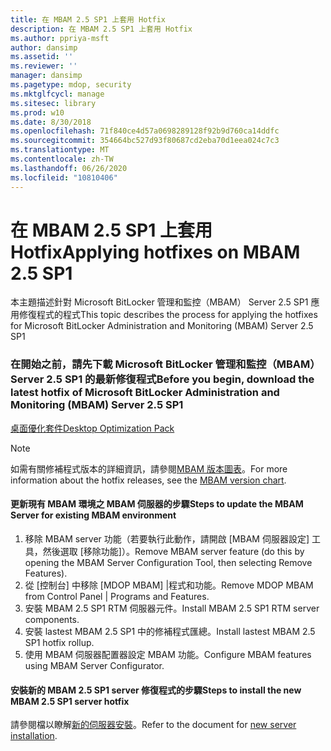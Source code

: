 ```yaml
---
title: 在 MBAM 2.5 SP1 上套用 Hotfix
description: 在 MBAM 2.5 SP1 上套用 Hotfix
ms.author: ppriya-msft
author: dansimp
ms.assetid: ''
ms.reviewer: ''
manager: dansimp
ms.pagetype: mdop, security
ms.mktglfcycl: manage
ms.sitesec: library
ms.prod: w10
ms.date: 8/30/2018
ms.openlocfilehash: 71f840ce4d57a0698289128f92b9d760ca14ddfc
ms.sourcegitcommit: 354664bc527d93f80687cd2eba70d1eea024c7c3
ms.translationtype: MT
ms.contentlocale: zh-TW
ms.lasthandoff: 06/26/2020
ms.locfileid: "10810406"
---
```

# <span data-ttu-id="a0503-103">在 MBAM 2.5 SP1 上套用 Hotfix</span><span class="sxs-lookup"><span data-stu-id="a0503-103">Applying hotfixes on MBAM 2.5 SP1</span></span>
<span data-ttu-id="a0503-104">本主題描述針對 Microsoft BitLocker 管理和監控（MBAM） Server 2.5 SP1 應用修復程式的程式</span><span class="sxs-lookup"><span data-stu-id="a0503-104">This topic describes the process for applying the hotfixes for Microsoft BitLocker Administration and Monitoring (MBAM) Server 2.5 SP1</span></span>

### <span data-ttu-id="a0503-105">在開始之前，請先下載 Microsoft BitLocker 管理和監控（MBAM） Server 2.5 SP1 的最新修復程式</span><span class="sxs-lookup"><span data-stu-id="a0503-105">Before you begin, download the latest hotfix of Microsoft BitLocker Administration and Monitoring (MBAM) Server 2.5 SP1</span></span>
[<span data-ttu-id="a0503-106">桌面優化套件</span><span class="sxs-lookup"><span data-stu-id="a0503-106">Desktop Optimization Pack</span></span>](https://www.microsoft.com/download/details.aspx?id=57157)

> [!NOTE]
> <span data-ttu-id="a0503-107">如需有關修補程式版本的詳細資訊，請參閱[MBAM 版本圖表](https://docs.microsoft.com/archive/blogs/dubaisec/mbam-version-chart)。</span><span class="sxs-lookup"><span data-stu-id="a0503-107">For more information about the hotfix releases, see the [MBAM version chart](https://docs.microsoft.com/archive/blogs/dubaisec/mbam-version-chart).</span></span>

#### <span data-ttu-id="a0503-108">更新現有 MBAM 環境之 MBAM 伺服器的步驟</span><span class="sxs-lookup"><span data-stu-id="a0503-108">Steps to update the MBAM Server for existing MBAM environment</span></span> 
1. <span data-ttu-id="a0503-109">移除 MBAM server 功能（若要執行此動作，請開啟 [MBAM 伺服器設定] 工具，然後選取 [移除功能]）。</span><span class="sxs-lookup"><span data-stu-id="a0503-109">Remove MBAM server feature (do this by opening the MBAM Server Configuration Tool, then selecting Remove Features).</span></span>
2. <span data-ttu-id="a0503-110">從 [控制台] 中移除 [MDOP MBAM] |程式和功能。</span><span class="sxs-lookup"><span data-stu-id="a0503-110">Remove MDOP MBAM from Control Panel | Programs and Features.</span></span>
3. <span data-ttu-id="a0503-111">安裝 MBAM 2.5 SP1 RTM 伺服器元件。</span><span class="sxs-lookup"><span data-stu-id="a0503-111">Install MBAM 2.5 SP1 RTM server components.</span></span>
4. <span data-ttu-id="a0503-112">安裝 lastest MBAM 2.5 SP1 中的修補程式匯總。</span><span class="sxs-lookup"><span data-stu-id="a0503-112">Install lastest MBAM 2.5 SP1 hotfix rollup.</span></span>
5. <span data-ttu-id="a0503-113">使用 MBAM 伺服器配置器設定 MBAM 功能。</span><span class="sxs-lookup"><span data-stu-id="a0503-113">Configure MBAM features using MBAM Server Configurator.</span></span>

#### <span data-ttu-id="a0503-114">安裝新的 MBAM 2.5 SP1 server 修復程式的步驟</span><span class="sxs-lookup"><span data-stu-id="a0503-114">Steps to install the new MBAM 2.5 SP1 server hotfix</span></span>
<span data-ttu-id="a0503-115">請參閱檔以瞭解[新的伺服器安裝](deploying-the-mbam-25-server-infrastructure.md)。</span><span class="sxs-lookup"><span data-stu-id="a0503-115">Refer to the document for [new server installation](deploying-the-mbam-25-server-infrastructure.md).</span></span>
